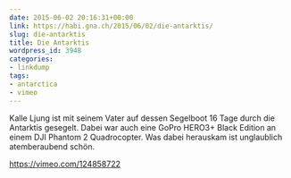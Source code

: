 ```yaml
---
date: 2015-06-02 20:16:31+00:00
link: https://habi.gna.ch/2015/06/02/die-antarktis/
slug: die-antarktis
title: Die Antarktis
wordpress_id: 3948
categories:
- linkdump
tags:
- antarctica
- vimeo
---
```


Kalle Ljung ist mit seinem Vater auf dessen Segelboot 16 Tage durch die Antarktis gesegelt. Dabei war auch eine GoPro HERO3+ Black Edition an einem DJI Phantom 2 Quadrocopter. Was dabei herauskam ist unglaublich atemberaubend schön.

https://vimeo.com/124858722
